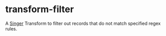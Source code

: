 # transform-filter

A [Singer](https://singer.io) Transform to filter out records that do not match specified
regex rules.


